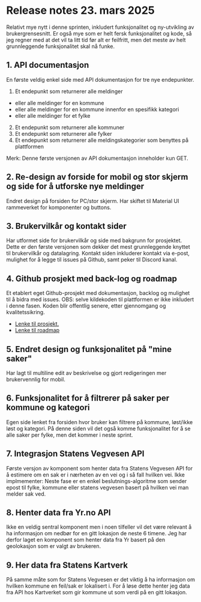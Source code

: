 # Release notes 23. mars 2025

Relativt mye nytt i denne sprinten, inkludert funksjonalitet og ny-utvikling av brukergrensesnitt. Er også mye som er helt fersk funksjonalitet og kode, så jeg regner med at det vil ta litt tid før alt er feilfritt, men det meste av helt grunnleggende funksjonalitet skal nå funke. 

## 1. API documentasjon
En første veldig enkel side med API dokumentasjon for tre nye endepunkter. 

1. Et endepunkt som returnerer alle meldinger
- eller alle meldinger for en kommune
- eller alle meldinger for en kommune innenfor en spesifikk kategori
- eller alle meldinger for et fylke
2. Et endepunkt som returnerer alle kommuner
3. Et endepunkt som returnerer alle fylker
4. Et endepunkt som returnerer alle meldingskategorier som benyttes på plattformen

Merk: Denne første versjonen av API dokumentasjon inneholder kun GET. 

## 2. Re-design av forside for mobil og stor skjerm og side for å utforske nye meldinger
Endret design på forsiden for PC/stor skjerm. Har skiftet til Material UI rammeverket for komponenter og buttons. 

## 3. Brukervilkår og kontakt sider
Har utformet side for brukervilkår og side med bakgrunn for prosjektet. Dette er den første versjonen som dekker det mest grunnleggende knyttet til brukervilkår og datalagring. 
Kontakt siden inkluderer kontakt via e-post, mulighet for å legge til issues på Github, samt peker til Discord kanal. 

## 4. Github prosjekt med back-log og roadmap
Et etablert eget Github-prosjekt med dokumentasjon, backlog og mulighet til å bidra med issues. OBS: selve kildekoden til plattformen er ikke inkludert i denne fasen. Koden blir offentlig senere, etter gjennomgang og kvalitetssikring. 

- [Lenke til prosjekt.](https://github.com/christer-io/fiksgatano) 
- [Lenke til roadmap](https://github.com/users/christer-io/projects/4/views/4)

## 5. Endret design og funksjonalitet på "mine saker"
Har lagt til multiline edit av beskrivelse og gjort redigeringen mer brukervennlig for mobil. 

## 6. Funksjonalitet for å filtrerer på saker per kommune og kategori
Egen side lenket fra forsiden hvor bruker kan filtrere på kommune, løst/ikke løst og kategori.
På denne siden vil det også komme funksjonalitet for å se alle saker per fylke, men det kommer i neste sprint. 

## 7. Integrasjon Statens Vegvesen API
Første versjon av komponent som henter data fra Statens Vegvesen API for å estimere om en sak er i nærheten av en vei og i så fall hvilken vei. 
Ikke implmementer: Neste fase er en enkel beslutnings-algoritme som sender epost til fylke, kommune eller statens vegvesen basert på hvilken vei man melder sak ved.

## 8. Henter data fra Yr.no API
Ikke en veldig sentral komponent men i noen tilfeller vil det være relevant å ha informasjon om nedbør for en gitt lokasjon de neste 6 timene. Jeg har derfor laget en komponent som henter data fra Yr basert på den geolokasjon som er valgt av brukeren. 

## 9.  Her data fra Statens Kartverk 
På samme måte som for Statens Vegvesen er det viktig å ha informasjon om hvilken kommune en feil/sak er lokalisert i. For å løse dette henter jeg data fra API hos Kartverket som gir kommune ut som verdi på en gitt lokasjon. 



